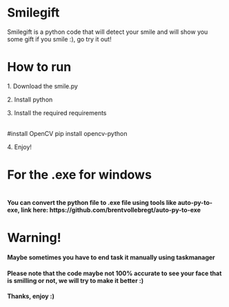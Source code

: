 # Smilegift
Smilegift is a python code that will detect your smile and will show you some gift if you smile :), go try it out!
<br>
<h1>How to run</h1>
<p>1. Download the smile.py</p>
<p>2. Install python</p>
<p>3. Install the required requirements</p>
<br>
#install OpenCV
pip install opencv-python
</br>
<p>4. Enjoy!</p>
<h1>For the .exe for windows<h1>
<h4>You can convert the python file to .exe file using tools like auto-py-to-exe, link here: https://github.com/brentvollebregt/auto-py-to-exe</h4>
<h1>Warning!</h1>
<h4>Maybe sometimes you have to end task it manually using taskmanager</h4>
<h4>Please note that the code maybe not 100% accurate to see your face that is smilling or not, we will try to make it better :)</h4>
<h4>Thanks, enjoy :)</h4>
  
